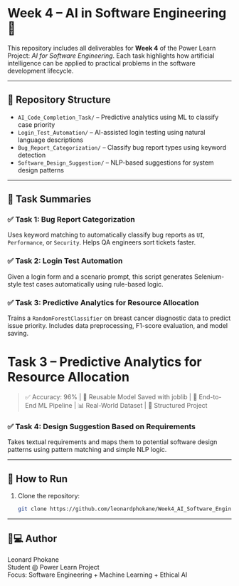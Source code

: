 # Week 4 – AI in Software Engineering 🧠

This repository includes all deliverables for **Week 4** of the Power Learn Project: *AI for Software Engineering*. Each task highlights how artificial intelligence can be applied to practical problems in the software development lifecycle.

---

## 📂 Repository Structure

- `AI_Code_Completion_Task/` – Predictive analytics using ML to classify case priority
- `Login_Test_Automation/` – AI-assisted login testing using natural language descriptions
- `Bug_Report_Categorization/` – Classify bug report types using keyword detection
- `Software_Design_Suggestion/` – NLP-based suggestions for system design patterns

---

## 🧩 Task Summaries

### ✅ Task 1: Bug Report Categorization
Uses keyword matching to automatically classify bug reports as `UI`, `Performance`, or `Security`. Helps QA engineers sort tickets faster.

### ✅ Task 2: Login Test Automation
Given a login form and a scenario prompt, this script generates Selenium-style test cases automatically using rule-based logic.

### ✅ Task 3: Predictive Analytics for Resource Allocation
Trains a `RandomForestClassifier` on breast cancer diagnostic data to predict issue priority. Includes data preprocessing, F1-score evaluation, and model saving.

# Task 3 – Predictive Analytics for Resource Allocation

> ✅ Accuracy: 96% | 🔁 Reusable Model Saved with joblib | 🎯 End-to-End ML Pipeline | 📊 Real-World Dataset | 📁 Structured Project


### ✅ Task 4: Design Suggestion Based on Requirements
Takes textual requirements and maps them to potential software design patterns using pattern matching and simple NLP logic.

---

## 🚀 How to Run

1. Clone the repository:
   ```bash
   git clone https://github.com/leonardphokane/Week4_AI_Software_Engineering.git


---


## 🧑💻 Author  
Leonard Phokane<br>
Student @ Power Learn Project<br>
Focus: Software Engineering + Machine Learning + Ethical AI
